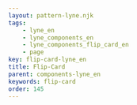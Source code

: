 ```yaml
---
layout: pattern-lyne.njk
tags: 
    - lyne_en
    - lyne_components_en
    - lyne_components_flip_card_en
    - page
key: flip-card-lyne_en
title: Flip-Card
parent: components-lyne_en
keywords: flip-card
order: 145
---
```

